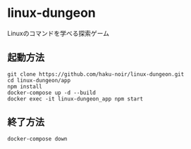 # linux-dungeon
Linuxのコマンドを学べる探索ゲーム

## 起動方法
```
git clone https://github.com/haku-noir/linux-dungeon.git
cd linux-dungeon/app
npm install
docker-compose up -d --build
docker exec -it linux-dungeon_app npm start
```

## 終了方法
```
docker-compose down
```
